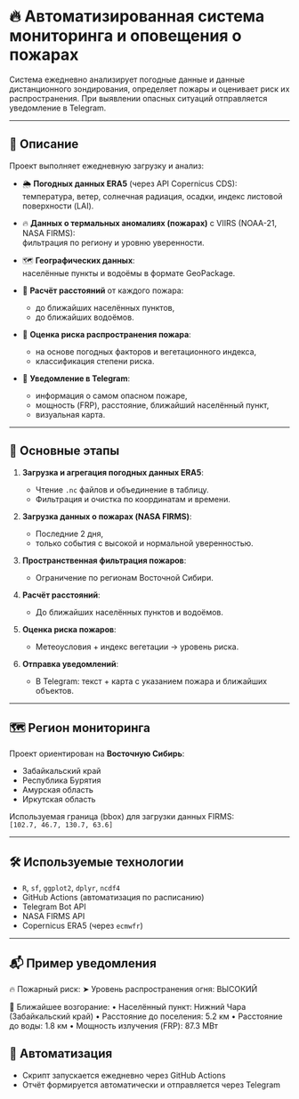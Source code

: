 # 🔥 Автоматизированная система мониторинга и оповещения о пожарах

Система ежедневно анализирует погодные данные и данные дистанционного зондирования, определяет пожары и оценивает риск их распространения. При выявлении опасных ситуаций отправляется уведомление в Telegram.

---

## 📌 Описание

Проект выполняет ежедневную загрузку и анализ:

- 🌦️ **Погодных данных ERA5** (через API Copernicus CDS):  
  температура, ветер, солнечная радиация, осадки, индекс листовой поверхности (LAI).
  
- 🔥 **Данных о термальных аномалиях (пожарах)** с VIIRS (NOAA-21, NASA FIRMS):  
  фильтрация по региону и уровню уверенности.

- 🗺️ **Географических данных**:  
  населённые пункты и водоёмы в формате GeoPackage.

- 📏 **Расчёт расстояний** от каждого пожара:
  - до ближайших населённых пунктов,
  - до ближайших водоёмов.

- 🌱 **Оценка риска распространения пожара**:
  - на основе погодных факторов и вегетационного индекса,
  - классификация степени риска.

- 📲 **Уведомление в Telegram**:
  - информация о самом опасном пожаре,
  - мощность (FRP), расстояние, ближайший населённый пункт,
  - визуальная карта.

---

## 🚀 Основные этапы

1. **Загрузка и агрегация погодных данных ERA5**:
   - Чтение `.nc` файлов и объединение в таблицу.
   - Фильтрация и очистка по координатам и времени.

2. **Загрузка данных о пожарах (NASA FIRMS)**:
   - Последние 2 дня,
   - только события с высокой и нормальной уверенностью.

3. **Пространственная фильтрация пожаров**:
   - Ограничение по регионам Восточной Сибири.

4. **Расчёт расстояний**:
   - До ближайших населённых пунктов и водоёмов.

5. **Оценка риска пожаров**:
   - Метеоусловия + индекс вегетации → уровень риска.

6. **Отправка уведомлений**:
   - В Telegram: текст + карта с указанием пожара и ближайших объектов.

---

## 🗺️ Регион мониторинга

Проект ориентирован на **Восточную Сибирь**:
- Забайкальский край  
- Республика Бурятия  
- Амурская область  
- Иркутская область  

Используемая граница (bbox) для загрузки данных FIRMS:  
`[102.7, 46.7, 130.7, 63.6]`

---

## 🛠️ Используемые технологии

- `R`, `sf`, `ggplot2`, `dplyr`, `ncdf4`
- GitHub Actions (автоматизация по расписанию)
- Telegram Bot API
- NASA FIRMS API
- Copernicus ERA5 (через `ecmwfr`)
  
---

## 📬 Пример уведомления
🔥 Пожарный риск:
➤ Уровень распространения огня: ВЫСОКИЙ

📍 Ближайшее возгорание:
• Населённый пункт: Нижний Чара (Забайкальский край)
• Расстояние до поселения: 5.2 км
• Расстояние до воды: 1.8 км
• Мощность излучения (FRP): 87.3 МВт

## 📅 Автоматизация
- Скрипт запускается ежедневно через GitHub Actions
- Отчёт формируется автоматически и отправляется через Telegram
